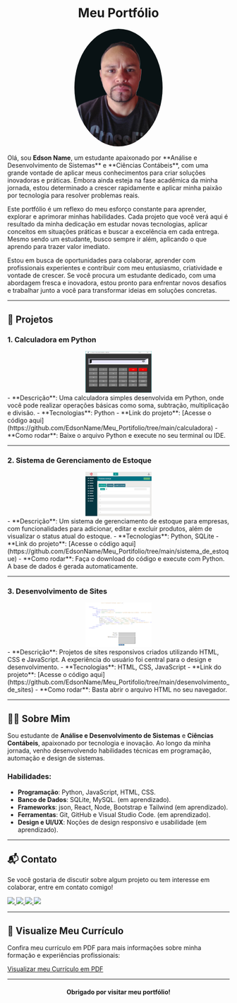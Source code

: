 # <div align="center">Meu Portfólio</div>

<div align="center">
    <img src="assets/HEADER/perfil_01.png" alt="Meu Avatar" width="200" style="border-radius: 50%;" />
</div>

<p>Olá, sou <strong>Edson Name</strong>, um estudante apaixonado por **Análise e Desenvolvimento de Sistemas** e **Ciências Contábeis**, com uma grande vontade de aplicar meus conhecimentos para criar soluções inovadoras e práticas. Embora ainda esteja na fase acadêmica da minha jornada, estou determinado a crescer rapidamente e aplicar minha paixão por tecnologia para resolver problemas reais.</p>

<p>Este portfólio é um reflexo do meu esforço constante para aprender, explorar e aprimorar minhas habilidades. Cada projeto que você verá aqui é resultado da minha dedicação em estudar novas tecnologias, aplicar conceitos em situações práticas e buscar a excelência em cada entrega. Mesmo sendo um estudante, busco sempre ir além, aplicando o que aprendo para trazer valor imediato.</p>

<p>Estou em busca de oportunidades para colaborar, aprender com profissionais experientes e contribuir com meu entusiasmo, criatividade e vontade de crescer. Se você procura um estudante dedicado, com uma abordagem fresca e inovadora, estou pronto para enfrentar novos desafios e trabalhar junto a você para transformar ideias em soluções concretas.</p>




---

## 🚀 Projetos

### 1. **Calculadora em Python**
   <div align="center">
      <img src="assets/sc-3.jpg" alt="Calculadora" width="150" />
   </div>
   - **Descrição**: Uma calculadora simples desenvolvida em Python, onde você pode realizar operações básicas como soma, subtração, multiplicação e divisão.
   - **Tecnologias**: Python
   - **Link do projeto**: [Acesse o código aqui](https://github.com/EdsonName/Meu_Portifolio/tree/main/calculadora)
   - **Como rodar**: Baixe o arquivo Python e execute no seu terminal ou IDE.

---

### 2. **Sistema de Gerenciamento de Estoque**
   <div align="center">
      <img src="assets/sc-1.jpg" alt="Estoque" width="150" />
   </div>
   - **Descrição**: Um sistema de gerenciamento de estoque para empresas, com funcionalidades para adicionar, editar e excluir produtos, além de visualizar o status atual do estoque.
   - **Tecnologias**: Python, SQLite
   - **Link do projeto**: [Acesse o código aqui](https://github.com/EdsonName/Meu_Portifolio/tree/main/sistema_de_estoque)
   - **Como rodar**: Faça o download do código e execute com Python. A base de dados é gerada automaticamente.

---

### 3. **Desenvolvimento de Sites**
   <div align="center">
      <img src="assets/sc-2.jpg" alt="Desenvolvimento Web" width="150" />
   </div>
   - **Descrição**: Projetos de sites responsivos criados utilizando HTML, CSS e JavaScript. A experiência do usuário foi central para o design e desenvolvimento.
   - **Tecnologias**: HTML, CSS, JavaScript
   - **Link do projeto**: [Acesse o código aqui](https://github.com/EdsonName/Meu_Portifolio/tree/main/desenvolvimento_de_sites)
   - **Como rodar**: Basta abrir o arquivo HTML no seu navegador.

---

## 🧑‍💻 Sobre Mim

Sou estudante de **Análise e Desenvolvimento de Sistemas** e **Ciências Contábeis**, apaixonado por tecnologia e inovação. Ao longo da minha jornada, venho desenvolvendo habilidades técnicas em programação, automação e design de sistemas.

### Habilidades:
- **Programação**: Python, JavaScript, HTML, CSS.
- **Banco de Dados**: SQLite, MySQL. (em aprendizado).
- **Frameworks**: json, React, Node, Bootstrap e Tailwind (em aprendizado).
- **Ferramentas**: Git, GitHub e Visual Studio Code. (em aprendizado).
- **Design e UI/UX**: Noções de design responsivo e usabilidade (em aprendizado).

---

## 📬 Contato

Se você gostaria de discutir sobre algum projeto ou tem interesse em colaborar, entre em contato comigo!

 <a href="https://www.linkedin.com/in/edson-costa-da-silva-l-3a6a14273/" target="_blank">
    <img src="https://img.shields.io/badge/LinkedIn-0A66C2?style=for-the-badge&logo=linkedin&logoColor=white" />
  </a>
  <a href="mailto:edson_hellsing2011@hotmail.com">
    <img src="https://img.shields.io/badge/Email-D14836?style=for-the-badge&logo=gmail&logoColor=white" />
  </a>
  <a href="https://wa.me/5561981044986" target="_blank">
    <img src="https://img.shields.io/badge/WhatsApp-25D366?style=for-the-badge&logo=whatsapp&logoColor=white" />
  </a
    <a href="https://www.instagram.com/gui88silva/" target="_blank">
    <img src="https://img.shields.io/badge/Instagram-E4405F?style=for-the-badge&logo=instagram&logoColor=white" />
  </a>

---

## 📄 Visualize Meu Currículo

Confira meu currículo em PDF para mais informações sobre minha formação e experiências profissionais:

<a href="Currículo - Edson.pdf" target="_blank">Visualizar meu Currículo em PDF </a>

---

<div align="center">
    <h4>Obrigado por visitar meu portfólio!</h4>
</div>
